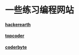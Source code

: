 # 一些练习编程网站

#### [hackerearth](https://www.hackerearth.com)
#### [topcoder](https://www.topcoder.com/)
#### [coderbyte](https://coderbyte.com/)
